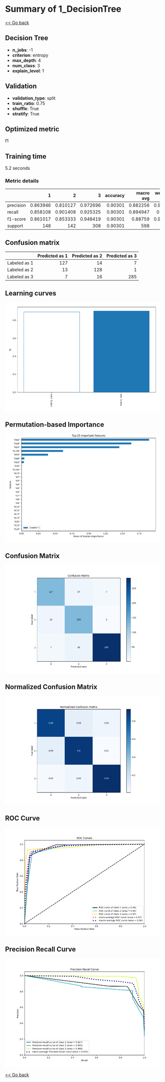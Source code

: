 # Summary of 1_DecisionTree

[<< Go back](../README.md)


## Decision Tree
- **n_jobs**: -1
- **criterion**: entropy
- **max_depth**: 4
- **num_class**: 3
- **explain_level**: 1

## Validation
 - **validation_type**: split
 - **train_ratio**: 0.75
 - **shuffle**: True
 - **stratify**: True

## Optimized metric
f1

## Training time

5.2 seconds

### Metric details
|           |          1 |          2 |          3 |   accuracy |   macro avg |   weighted avg |   logloss |
|:----------|-----------:|-----------:|-----------:|-----------:|------------:|---------------:|----------:|
| precision |   0.863946 |   0.810127 |   0.972696 |    0.90301 |    0.882256 |       0.907178 |  0.340916 |
| recall    |   0.858108 |   0.901408 |   0.925325 |    0.90301 |    0.894947 |       0.90301  |  0.340916 |
| f1-score  |   0.861017 |   0.853333 |   0.948419 |    0.90301 |    0.88759  |       0.904209 |  0.340916 |
| support   | 148        | 142        | 308        |    0.90301 |  598        |     598        |  0.340916 |


## Confusion matrix
|              |   Predicted as 1 |   Predicted as 2 |   Predicted as 3 |
|:-------------|-----------------:|-----------------:|-----------------:|
| Labeled as 1 |              127 |               14 |                7 |
| Labeled as 2 |               13 |              128 |                1 |
| Labeled as 3 |                7 |               16 |              285 |

## Learning curves
![Learning curves](learning_curves.png)

## Permutation-based Importance
![Permutation-based Importance](permutation_importance.png)
## Confusion Matrix

![Confusion Matrix](confusion_matrix.png)


## Normalized Confusion Matrix

![Normalized Confusion Matrix](confusion_matrix_normalized.png)


## ROC Curve

![ROC Curve](roc_curve.png)


## Precision Recall Curve

![Precision Recall Curve](precision_recall_curve.png)



[<< Go back](../README.md)
